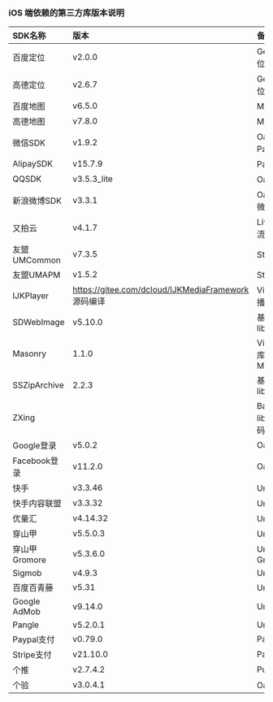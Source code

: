 ### iOS 端依赖的第三方库版本说明

|SDK名称|版本|备注（使用模块）|
|:--|:--|:--|
|百度定位|v2.0.0|Geolocation/百度定位模块 |
|高德定位|v2.6.7|Geolocation/高德定位 |
|百度地图|v6.5.0|Maps/百度地图 |
|高德地图|v7.8.0|Maps/高德地图 |
|微信SDK|v1.9.2|Oauth、Share、Payment/微信|
|AlipaySDK|v15.7.9|Payment/支付宝|
|QQSDK|v3.5.3_lite|Oauth、Share/QQ|
|新浪微博SDK|v3.3.1|Oauth、Share/新浪微博|
|又拍云|v4.1.7|LivePusher（直播推流）|
|友盟UMCommon|v7.3.5|Statistic(友盟统计)|
|友盟UMAPM|v1.5.2|Statistic(友盟统计)|
|IJKPlayer|https://gitee.com/dcloud/IJKMediaFramework 源码编译|VideoPlayer（视频播放）|
|SDWebImage|v5.10.0|基础库/对应的库 libSDWebImage.a |
|Masonry|1.1.0|VideoPlayer/对应的库 Masonry.framework|
|SSZipArchive|2.2.3|基础库/对应的库 libcoreSupport.a|
| ZXing ||Barcode/对应的库 libDCUniZXing.a 源码已修改|
|Google登录|v5.0.2|Oauth/Google|
|Facebook登录|v11.2.0|Oauth/Facebook|
|快手|v3.3.46|UniAD/快手|
|快手内容联盟|v3.3.32|UniAD/快手内容联盟|
|优量汇|v4.14.32|UniAD/优量汇|
|穿山甲|v5.5.0.3|UniAD/穿山甲|
|穿山甲Gromore|v5.3.6.0|UniAD/穿山甲Gromore|
|Sigmob|v4.9.3|UniAD/Sigmob|
|百度百青藤|v5.31|UniAD/百度|
|Google AdMob|v9.14.0|UniAD/AdMob|
|Pangle|v5.2.0.1|UniAD/Pangle|
|Paypal支付|v0.79.0|Payment/Paypal|
|Stripe支付|v21.10.0|Payment/Stripe|
|个推|v2.7.4.2|Push/UniPush|
|个验|v3.0.4.1|Oauth/一键登录|
